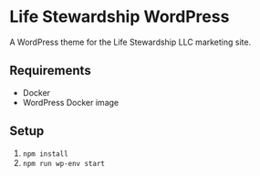 # Life Stewardship WordPress

A WordPress theme for the Life Stewardship LLC marketing site.

## Requirements

- Docker
- WordPress Docker image

## Setup

1. `npm install`
1. `npm run wp-env start`
